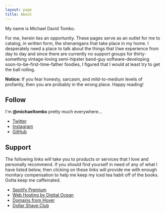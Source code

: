 ```yaml
---
layout: page
title: About
---
```


My name is Michael David Tomko.

For me, herein lies an opportunity. These pages serve as an outlet for me to catalog, in written form, the shenanigans that take place in my home. I desperately need a place to talk about the things that I/we experience from day to day and since there are currently no support groups for thirty-something vintage-loving semi-hipster band-guy software-developing soon-to-be-first-time-father foodies, I figured that I would at least try to get the ball rolling.

<p class="message">
 <strong>Notice:</strong> If you fear honesty, sarcasm, and mild-to-medium levels of profanity, then you are probably in the wrong place. Happy reading!
</p>

## Follow
I'm **@michaeltomko** pretty much everywhere…

* [Twitter](http://twitter.com/michaeltomko)
* [Instagram](http://instagram.com/michaeltomko)
* [GitHub](http://github.com/michaeltomko)

## Support
The following links will take you to products or services that I love and personally recommend. If you should find yourself in need of any of what I have listed below, then clicking on these links will provide me with enough monitary compensation to help me keep my iced tea habit off of the books. Gotta keep me caffeinated.

* [Spotify Premium](http://spotify.extole.com/v2/share/5958037556756486116)
* [Web Hosting by Digital Ocean](https://www.digitalocean.com/?refcode=2022ce541e64)
* [Domains from Hover](https://hover.com/lO64iUFh)
* [Dollar Shave Club](http://shaved.by/E3B2)
